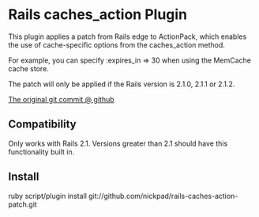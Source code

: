 Rails caches_action Plugin
==========================

This plugin applies a patch from Rails edge to ActionPack, which enables
the use of cache-specific options from the caches_action method.

For example, you can specify :expires_in => 30 when using the MemCache cache
store.

The patch will only be applied if the Rails version is 2.1.0, 2.1.1 or 2.1.2.

[The original git commit @ github](http://github.com/rails/rails/commit/bad1eac91d1549631dca8e93e7e846911649acf7)

Compatibility
-------------

Only works with Rails 2.1. Versions greater than 2.1 should have this
functionality built in.

Install
-------

ruby script/plugin install git://github.com/nickpad/rails-caches-action-patch.git
